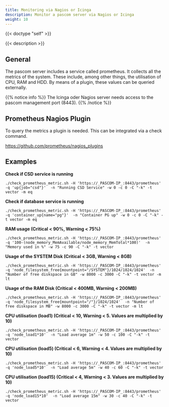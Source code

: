 ```yaml
---
title: Monitoring via Nagios or Icinga
description: Monitor a pascom server via Nagios or Icinga
weight: 10
---
```


{{< doctype "self" >}}

{{< description >}}

## General
The pascom server includes a service called prometheus. It collects all the metrics of the system. These include, among other things, the utilisation of CPU, RAM and HDD. By means of a plugin, these values can be queried externally.

{{% notice info %}}
The Icinga oder Nagios server needs access to the pascom management port (8443).
{{% /notice %}}

## Prometheus Nagios Plugin
To query the metrics a plugin is needed. This can be integrated via a check command.

https://github.com/prometheus/nagios_plugins

## Examples

**Check if CSD service is running**

    ./check_prometheus_metric.sh -H 'https://_PASCOM-IP_:8443/prometheus' -q 'up{job="csd"}'  -n "Running CSD Service" -w 0 -c 0 -C "-k" -t vector -m eq

**Check if database service is running**

    ./check_prometheus_metric.sh -H 'https://_PASCOM-IP_:8443/prometheus' -q 'container_up{name="pg"}'  -n "Container PG up" -w 0 -c 0 -C "-k" -t vector -m eq

**RAM usage (Critical < 90%, Warning < 75%)**

    ./check_prometheus_metric.sh -H 'https://_PASCOM-IP_:8443/prometheus' -q '100-(node_memory_MemAvailable/node_memory_MemTotal*100)'  -n "Memory used in %" -w 75 -c 90 -C "-k" -t vector

**Usage of the SYSTEM Disk (Critical < 3GB, Warning < 8GB)**

    ./check_prometheus_metric.sh -H 'https://_PASCOM-IP_:8443/prometheus' -q 'node_filesystem_free{mountpoint="/SYSTEM"}/1024/1024/1024'  -n "Number of free diskspace in GB" -w 8000 -c 3000 -C "-k" -t vector -m lt

**Usage of the RAM Disk (Critical < 400MB, Warning < 200MB)**

    ./check_prometheus_metric.sh -H 'https://_PASCOM-IP_:8443/prometheus' -q 'node_filesystem_free{mountpoint="/"}/1024/1024'  -n "Number of free diskspace in MB" -w 8000 -c 3000 -C "-k" -t vector -m lt

**CPU utilisation (load1)  (Critical < 10, Warning < 5. Values are multiplied by 10)**

    ./check_prometheus_metric.sh -H 'https://_PASCOM-IP_:8443/prometheus' -q 'node_load1*10'  -n "Load average 1m" -w 50 -c 100 -C "-k" -t vector

**CPU utilisation (load5) (Critical < 6, Warning < 4. Values are multiplied by 10)**

    ./check_prometheus_metric.sh -H 'https://_PASCOM-IP_:8443/prometheus' -q 'node_load5*10'  -n "Load average 5m" -w 40 -c 60 -C "-k" -t vector

**CPU utilisation (load15) (Critical < 4, Warning < 3. Values are multiplied by 10)**

    ./check_prometheus_metric.sh -H 'https://_PASCOM-IP_:8443/prometheus' -q 'node_load15*10'  -n "Load average 15m" -w 30 -c 40 -C "-k" -t vector
